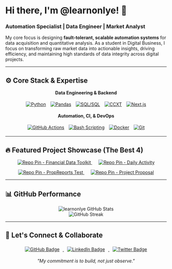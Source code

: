 # Hi there, I'm @learnonlye! 👋

<h3 align="left">Automation Specialist | Data Engineer | Market Analyst</h3>

My core focus is designing **fault-tolerant, scalable automation systems** for data acquisition and quantitative analysis. As a student in Digital Business, I focus on transforming raw market data into actionable insights, driving efficiency, and maintaining high standards of data integrity across digital projects.

---

## ⚙️ Core Stack & Expertise

<div align="center">
  <p><b>Data Engineering & Backend</b></p>
  <a href="#"><img style="margin: 5px;" src="https://img.shields.io/badge/Python-3776AB?style=for-the-badge&logo=python&logoColor=white" alt="Python"></a>
  <a href="#"><img style="margin: 5px;" src="https://img.shields.io/badge/Pandas-150458?style=for-the-badge&logo=pandas&logoColor=white" alt="Pandas"></a>
  <a href="#"><img style="margin: 5px;" src="https://img.shields.io/badge/SQL-4479A1?style=for-the-badge&logo=mysql&logoColor=white" alt="SQL/SQL"></a>
  <a href="#"><img style="margin: 5px;" src="https://img.shields.io/badge/CCXT-E65100?style=for-the-badge&logo=transferwise&logoColor=white" alt="CCXT"></a>
  <a href="#"><img style="margin: 5px;" src="https://img.shields.io/badge/Next.js-000000?style=for-the-badge&logo=next.js&logoColor=white" alt="Next.js"></a>
</div>

<div align="center">
  <p><b>Automation, CI, & DevOps</b></p>
  <a href="#"><img style="margin: 5px;" src="https://img.shields.io/badge/GitHub%20Actions-2088FF?style=for-the-badge&logo=githubactions&logoColor=white" alt="GitHub Actions"></a>
  <a href="#"><img style="margin: 5px;" src="https://img.shields.io/badge/Bash-4EAA25?style=for-the-badge&logo=gnubash&logoColor=white" alt="Bash Scripting"></a>
  <a href="#"><img style="margin: 5px;" src="https://img.shields.io/badge/Docker-2496ED?style=for-the-badge&logo=docker&logoColor=white" alt="Docker"></a>
  <a href="#"><img style="margin: 5px;" src="https://img.shields.io/badge/Git-F05032?style=for-the-badge&logo=git&logoColor=white" alt="Git"></a>
</div>

---

## 🔥 Featured Project Showcase (The Best 4)

<div align="center">
  <p>
  <a href="https://github.com/learnonlye/python-financial-data-toolkit" style="margin: 10px;">
    <img src="https://github-readme-stats.vercel.app/api/pin/?username=learnonlye&repo=python-financial-data-toolkit&theme=default&title_color=000000&icon_color=06B6D4&text_color=333333&bg_color=ffffff&custom_title=Financial%20Data%20Toolkit%20(Quant)" style="max-width: 48%; height: auto;" alt="Repo Pin - Financial Data Toolkit" />
  </a>
  <a href="https://github.com/learnonlye/daily-activity" style="margin: 10px;">
    <img src="https://github-readme-stats.vercel.app/api/pin/?username=learnonlye&repo=daily-activity&theme=default&title_color=000000&icon_color=2088FF&text_color=333333&bg_color=ffffff&custom_title=Daily%20Automation%20Engine%20(CI/CD)" style="max-width: 48%; height: auto;" alt="Repo Pin - Daily Activity" />
  </a>
  </p>
  
  <p>
  <a href="https://github.com/learnonlye/propreports-test" style="margin: 10px;">
    <img src="https://github-readme-stats.vercel.app/api/pin/?username=learnonlye&repo=propreports-test&theme=default&title_color=000000&icon_color=FF9900&text_color=333333&bg_color=ffffff&custom_title=PropReports%20Action%20Test%20(Integration)" style="max-width: 48%; height: auto;" alt="Repo Pin - PropReports Test" />
  </a>
  <a href="https://github.com/learnonlye/Proposal-Project-BWD02-Kelompok-2" style="margin: 10px;">
    <img src="https://github-readme-stats.vercel.app/api/pin/?username=learnonlye&repo=Proposal-Project-BWD02-Kelompok-2&theme=default&title_color=000000&icon_color=4479A1&text_color=333333&bg_color=ffffff&custom_title=Proposal%20(Digital%20Business)" style="max-width: 48%; height: auto;" alt="Repo Pin - Project Proposal" />
  </a>
  </p>
</div>

---

## 📊 GitHub Performance

<div align="center">
  <img src="https://github-readme-stats.vercel.app/api?username=learnonlye&show_icons=true&theme=dark&hide_border=true&include_all_commits=true&custom_title=Statistik%20Kontribusi%20Terkini" style="max-width: 100%; height: auto;" alt="learnonlye GitHub Stats" />
  <br>
  <img src="https://github-readme-streak-stats.herokuapp.com/?user=learnonlye&theme=highcontrast&hide_border=true&card_width=450&date_format=j%20M%5B%20Y%5D" style="max-width: 100%; height: auto;" alt="GitHub Streak" />
</div>

---

## 💬 Let's Connect & Collaborate

<div align="center">
  <a href="https://github.com/learnonlye" target="_blank">
    <img style="margin: 5px 10px;" src="https://img.shields.io/badge/Follow%20on%20GitHub-100000?style=for-the-badge&logo=github&logoColor=white" alt="GitHub Badge">
  </a>
  <a href="https://www.linkedin.com/in/YOUR_LINKEDIN_USERNAME" target="_blank">
    <img style="margin: 5px 10px;" src="https://img.shields.io/badge/Connect%20on%20LinkedIn-0077B5.svg?style=for-the-badge&logo=linkedin&logoColor=white" alt="LinkedIn Badge">
  </a>
  <a href="https://twitter.com/YOUR_TWITTER_HANDLE" target="_blank">
    <img style="margin: 5px 10px;" src="https://img.shields.io/badge/Chat%20on%20Twitter%20(X)-1DA1F2?style=for-the-badge&logo=twitter&logoColor=white" alt="Twitter Badge">
  </a>
</div>

<p align="center">
  <i>"My commitment is to build, not just observe."</i>
</p>

